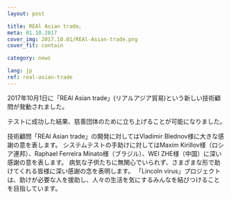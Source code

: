 ```yaml
---
layout: post

title: REAl Asian trade。
meta: 01.10.2017
cover_img: 2017.10.01/REAl-Asian-trade.png
cover_fit: contain

category: news

lang: jp
ref: real-asian-trade
---
```


2017年10月1日に「REAl Asian trade」(リアルアジア貿易)という新しい技術顧問が発動されました。

テストに成功した結果、慈善団体のために立ち上げることが可能になりました。

技術顧問「REAl Asian trade」の開発に対してはVladimir Blednov様に大きな感謝の意を表します。
システムテストの手助けに対してはMaxim Kirillov様（ロシア連邦）、Raphael Ferreira Minato様（ブラジル）、WEI ZHE様（中国）に深い感謝の意を表します。
病気な子供たちに無関心でいられず、さまざまな形で助けてくれる皆様に深い感謝の念を表明します。
「Lincoln virus」プロジェクトは、助けが必要な人を援助し、人々の生活を気にするみんなを結びつけることを目指しています。



